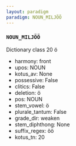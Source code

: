 ```yaml
---
layout: paradigm
paradigm: NOUN_MILJÖÖ
---
```

### ` NOUN_MILJÖÖ `

Dictionary class 20 ö
* harmony: front
* upos: NOUN
* kotus_av: None
* possessive: False
* clitics: False
* deletion: ö
* pos: NOUN
* stem_vowel: ö
* plurale_tantum: False
* grade_dir: weaken
* stem_diphthong: None
* suffix_regex: öö
* kotus_tn: 20
